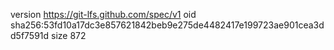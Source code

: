 version https://git-lfs.github.com/spec/v1
oid sha256:53fd10a17dc3e857621842beb9e275de4482417e199723ae901cea3dd5f7591d
size 872
